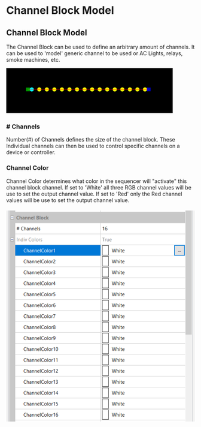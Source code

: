# Channel Block Model

## Channel Block Model

The Channel Block can be used to define an arbitrary amount of channels. It can be used to 'model' generic channel to be used or AC Lights, relays, smoke machines, etc.

![](<../../../.gitbook/assets/image (8).png>)

### # Channels

Number(#) of Channels defines the size of the channel block. These Individual channels can then be used to control specific channels on a device or controller.&#x20;

### Channel Color

Channel Color determines what color in the sequencer will "activate" this channel block channel. If set to 'White' all three RGB channel values will be use to set the output channel value. If set to 'Red' only the Red channel values will be use to set the output channel value.

#### ![](<../../../.gitbook/assets/image (2) (1).png>)&#x20;

